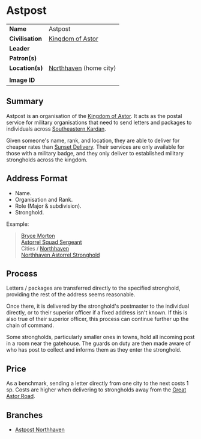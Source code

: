 # Astpost

|||
| --- | --- |
| **Name** | Astpost | organisation.4
| **Civilisation** | [Kingdom of Astor](../../civilisations/kingdom-of-astor/kingdom-of-astor.md) |
| **Leader** | |
| **Patron(s)** | |
| **Location(s)** | [Northhaven](../../places/settlements/cities/northhaven.md) (home city) |
|||
| **Image ID** | |

## Summary

Astpost is an organisation of the [Kingdom of Astor](../../civilisations/kingdom-of-astor/kingdom-of-astor.md). It acts as the postal service for military organisations that need to send letters and packages to individuals across [Southeastern Kardan](../../places/regions/southeastern-kardan.md).

Given someone's name, rank, and location, they are able to deliver for cheaper rates than [Sunset Delivery](../business/sunset-delivery.md). Their services are only available for those with a military badge, and they only deliver to established military strongholds across the kingdom.

## Address Format

- Name.
- Organisation and Rank.
- Role (Major & subdivision).
- Stronghold.

Example:

> [Bryce Morton](../../characters/bryce-morton.md)  
> [Astorrel Squad Sergeant](astorrel/ranks/astorrel-squad-sergeant.md)  
> Cities / [Northhaven](../../places/settlements/cities/northhaven.md)  
> [Northhaven Astorrel Stronghold](../../places/settlements/strongholds/northhaven-astorrel-stronghold.md)

## Process

Letters / packages are transferred directly to the specified stronghold, providing the rest of the address seems reasonable.

Once there, it is delivered by the stronghold's postmaster to the individual directly, or to their superior officer if a fixed address isn't known. If this is also true of their superior officer, this process can continue further up the chain of command.

Some strongholds, particularly smaller ones in towns, hold all incoming post in a room near the gatehouse. The guards on duty are then made aware of who has post to collect and informs them as they enter the stronghold.

## Price

As a benchmark, sending a letter directly from one city to the next costs 1 sp. Costs are higher when delivering to strongholds away from the [Great Astor Road](../../places/roads/great-astor-road.md).

## Branches

- [Astpost Northhaven](../../places/buildings/shops/astpost-northhaven.md)
